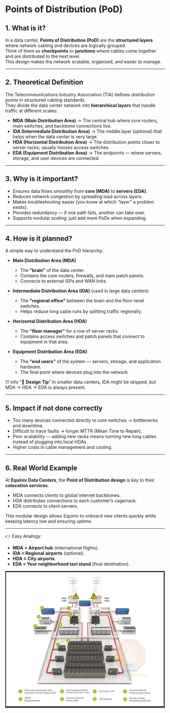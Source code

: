 # Points of Distribution (PoD)

## 1. What is it?  
In a data center, **Points of Distribution (PoD)** are the **structured layers** where network cabling and devices are logically grouped.  
Think of them as **checkpoints** or **junctions** where cables come together and are distributed to the next level.  
This design makes the network scalable, organized, and easier to manage.

---

## 2. Theoretical Definition  
The Telecommunications Industry Association (TIA) defines distribution points in structured cabling standards.  
They divide the data center network into **hierarchical layers** that handle traffic at different scales:  

- **MDA (Main Distribution Area)** → The central hub where core routers, main switches, and backbone connections live.  
- **IDA (Intermediate Distribution Area)** → The middle layer (optional) that helps when the data center is very large.  
- **HDA (Horizontal Distribution Area)** → The distribution points closer to server racks; usually houses access switches.  
- **EDA (Equipment Distribution Area)** → The endpoints — where servers, storage, and user devices are connected.  

---

## 3. Why is it important?  
- Ensures data flows smoothly from **core (MDA)** to **servers (EDA)**.  
- Reduces network congestion by spreading load across layers.  
- Makes troubleshooting easier (you know at which “layer” a problem exists).  
- Provides redundancy — if one path fails, another can take over.  
- Supports modular scaling: just add more PoDs when expanding.  

---

## 4. How is it planned?  

A simple way to understand the PoD hierarchy:  

- **Main Distribution Area (MDA)**  

    - The **“brain”** of the data center.  
    - Contains the core routers, firewalls, and main patch panels.  
    - Connects to external ISPs and WAN links.  

- **Intermediate Distribution Area (IDA)** (used in large data centers)  
  
    - The **“regional office”** between the brain and the floor-level switches.  
    - Helps reduce long cable runs by splitting traffic regionally.  

- **Horizontal Distribution Area (HDA)**  
    - The **“floor manager”** for a row of server racks.  
    - Contains access switches and patch panels that connect to equipment in that area.  

- **Equipment Distribution Area (EDA)**  
    - The **“end users”** of the system — servers, storage, and application hardware.  
    - The final point where devices plug into the network.
  
!!! info "📌 **Design Tip**"
    In smaller data centers, IDA might be skipped, but MDA → HDA → EDA is always present.  

---

## 5. Impact if not done correctly  

- Too many devices connected directly to core switches → bottlenecks and downtime.  
- Difficult to trace faults → longer MTTR (Mean Time to Repair).  
- Poor scalability — adding new racks means running new long cables instead of plugging into local HDAs.  
- Higher costs in cable management and cooling.  

---

## 6. Real World Example  
At **Equinix Data Centers**, the **Point of Distribution design** is key to their **colocation services**.  
- MDA connects clients to global internet backbones.  
- HDA distributes connections to each customer’s cage/rack.  
- EDA connects to client servers.  

This modular design allows Equinix to onboard new clients quickly while keeping latency low and ensuring uptime.  

---

👉 Easy Analogy:  
- **MDA = Airport hub** (international flights).  
- **IDA = Regional airports** (optional).  
- **HDA = City airports**.  
- **EDA = Your neighborhood taxi stand** (final destination).  

![PODs](../../assets/images/pdu.webp)
